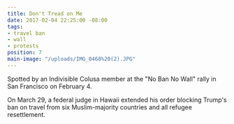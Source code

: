 ```yaml
---
title: Don't Tread on Me
date: 2017-02-04 22:25:00 -08:00
tags:
- travel ban
- wall
- protests
position: 7
main-image: "/uploads/IMG_0468%20(2).JPG"
---
```


Spotted by an Indivisible Colusa member at the "No Ban No Wall" rally in San Francisco on February 4.

On March 29, a federal judge in Hawaii extended his order blocking Trump's ban on travel from six Muslim-majority countries and all refugee resettlement.